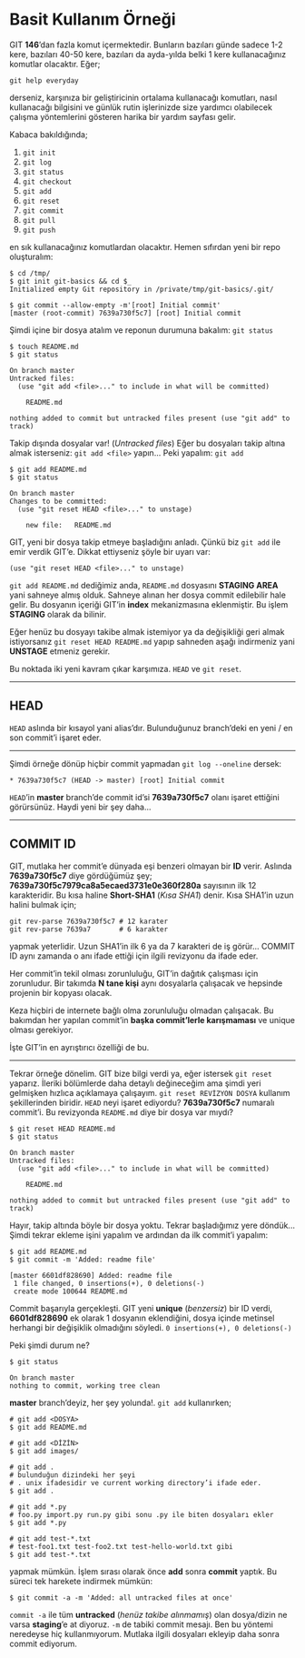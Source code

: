 # Basit Kullanım Örneği

GIT **146**’dan fazla komut içermektedir. Bunların bazıları günde sadece 1-2
kere, bazıları 40-50 kere, bazıları da ayda-yılda belki 1 kere kullanacağınız
komutlar olacaktır. Eğer;

    git help everyday

derseniz, karşınıza bir geliştiricinin ortalama kullanacağı komutları, nasıl
kullanacağı bilgisini ve günlük rutin işlerinizde size yardımcı olabilecek
çalışma yöntemlerini gösteren harika bir yardım sayfası gelir.

Kabaca bakıldığında;

1. `git init`
1. `git log`
1. `git status`
1. `git checkout`
1. `git add`
1. `git reset`
1. `git commit`
1. `git pull`
1. `git push`

en sık kullanacağınız komutlardan olacaktır. Hemen sıfırdan yeni bir repo
oluşturalım:

    $ cd /tmp/
    $ git init git-basics && cd $_
    Initialized empty Git repository in /private/tmp/git-basics/.git/
    
    $ git commit --allow-empty -m'[root] Initial commit'
    [master (root-commit) 7639a730f5c7] [root] Initial commit

Şimdi içine bir dosya atalım ve reponun durumuna bakalım: `git status`

    $ touch README.md
    $ git status
    
    On branch master
    Untracked files:
      (use "git add <file>..." to include in what will be committed)
      
    	README.md
        
    nothing added to commit but untracked files present (use "git add" to track)

Takip dışında dosyalar var! (*Untracked files*) Eğer bu dosyaları takip altına
almak isterseniz: `git add <file>` yapın... Peki yapalım: `git add`

    $ git add README.md
    $ git status
    
    On branch master
    Changes to be committed:
      (use "git reset HEAD <file>..." to unstage)
      
    	new file:   README.md
    

GIT, yeni bir dosya takip etmeye başladığını anladı. Çünkü biz `git add` ile
emir verdik GIT’e. Dikkat ettiyseniz şöyle bir uyarı var:

    (use "git reset HEAD <file>..." to unstage)

`git add README.md` dediğimiz anda, `README.md` dosyasını **STAGING AREA**
yani sahneye almış olduk. Sahneye alınan her dosya commit edilebilir hale
gelir. Bu dosyanın içeriği GIT’in **index** mekanizmasına eklenmiştir. Bu
işlem **STAGING** olarak da bilinir.

Eğer henüz bu dosyayı takibe almak istemiyor ya da değişikliği geri almak
istiyorsanız `git reset HEAD README.md` yapıp sahneden aşağı indirmeniz yani
**UNSTAGE** etmeniz gerekir.

Bu noktada iki yeni kavram çıkar karşımıza. `HEAD` ve `git reset`.

---

## HEAD

`HEAD` aslında bir kısayol yani alias’dır. Bulunduğunuz branch’deki en yeni /
en son commit’i işaret eder.

---

Şimdi örneğe dönüp hiçbir commit yapmadan `git log --oneline` dersek:

    * 7639a730f5c7 (HEAD -> master) [root] Initial commit

`HEAD`’in **master** branch’de commit id’si **7639a730f5c7** olanı işaret
ettiğini görürsünüz. Haydi yeni bir şey daha...

---

## COMMIT ID

GIT, mutlaka her commit’e dünyada eşi benzeri olmayan bir **ID** verir.
Aslında **7639a730f5c7** diye gördüğümüz şey; **7639a730f5c7979ca8a5ecaed3731e0e360f280a**
sayısının ilk 12 karakteridir. Bu kısa haline **Short-SHA1** (*Kısa SHA1*) 
denir. Kısa SHA1’in uzun halini bulmak için;

    git rev-parse 7639a730f5c7 # 12 karater
    git rev-parse 7639a7       # 6 karakter

yapmak yeterlidir. Uzun SHA1’in ilk 6 ya da 7 karakteri de iş görür... COMMIT
ID aynı zamanda o anı ifade ettiği için ilgili revizyonu da ifade eder.

Her commit’in tekil olması zorunluluğu, GIT’in dağıtık çalışması için
zorunludur. Bir takımda **N tane kişi** aynı dosyalarla çalışacak ve hepsinde
projenin bir kopyası olacak. 

Keza hiçbiri de internete bağlı olma zorunluluğu olmadan çalışacak. Bu
bakımdan her yapılan commit’in **başka commit’lerle karışmaması** ve unique olması
gerekiyor. 

İşte GIT’in en ayrıştırıcı özelliği de bu.

---

Tekrar örneğe dönelim. GIT bize bilgi verdi ya, eğer istersek `git reset`
yaparız. İleriki bölümlerde daha detaylı değineceğim ama şimdi yeri gelmişken
hızlıca açıklamaya çalışayım. `git reset REVİZYON DOSYA` kullanım
şekillerinden biridir. `HEAD` neyi işaret ediyordu? **7639a730f5c7** numaralı
commit’i. Bu revizyonda `README.md` diye bir dosya var mıydı?

    $ git reset HEAD README.md
    $ git status
    
    On branch master
    Untracked files:
      (use "git add <file>..." to include in what will be committed)
      
    	README.md
        
    nothing added to commit but untracked files present (use "git add" to track)

Hayır, takip altında böyle bir dosya yoktu. Tekrar başladığımız yere döndük...
Şimdi tekrar ekleme işini yapalım ve ardından da ilk commit’i yapalım:

    $ git add README.md
    $ git commit -m 'Added: readme file'
    
    [master 6601df828690] Added: readme file
     1 file changed, 0 insertions(+), 0 deletions(-)
     create mode 100644 README.md

Commit başarıyla gerçekleşti. GIT yeni **unique** (*benzersiz*) bir ID verdi,
**6601df828690** ek olarak 1 dosyanın eklendiğini, dosya içinde metinsel
herhangi bir değişiklik olmadığını söyledi. `0 insertions(+), 0 deletions(-)`

Peki şimdi durum ne?

    $ git status
    
    On branch master
    nothing to commit, working tree clean

**master** branch’deyiz, her şey yolunda!. `git add` kullanırken;

    # git add <DOSYA>
    $ git add README.md
    
    # git add <DİZİN>
    $ git add images/
    
    # git add .
    # bulunduğun dizindeki her şeyi
    # . unix ifadesidir ve current working directory’i ifade eder.
    $ git add .
    
    # git add *.py
    # foo.py import.py run.py gibi sonu .py ile biten dosyaları ekler
    $ git add *.py
    
    # git add test-*.txt
    # test-foo1.txt test-foo2.txt test-hello-world.txt gibi
    $ git add test-*.txt

yapmak mümkün. İşlem sırası olarak önce **add** sonra **commit** yaptık. Bu
süreci tek harekete indirmek mümkün:

    $ git commit -a -m 'Added: all untracked files at once'

`commit -a` ile tüm **untracked** (*henüz takibe alınmamış*) olan dosya/dizin
ne varsa **staging**’e at diyoruz. `-m` de tabiki commit mesajı. Ben bu
yöntemi neredeyse hiç kullanmıyorum. Mutlaka ilgili dosyaları ekleyip daha
sonra commit ediyorum.
